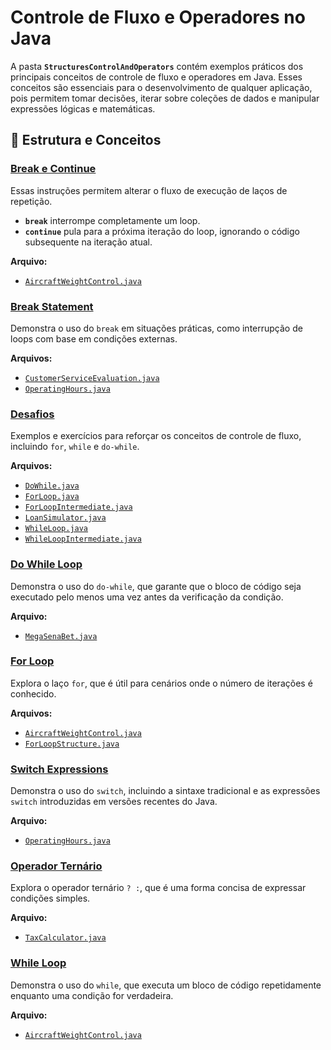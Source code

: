 # Controle de Fluxo e Operadores no Java

A pasta **`StructuresControlAndOperators`** contém exemplos práticos dos principais conceitos de controle de fluxo e operadores em Java. Esses conceitos são essenciais para o desenvolvimento de qualquer aplicação, pois permitem tomar decisões, iterar sobre coleções de dados e manipular expressões lógicas e matemáticas.

## 📘 Estrutura e Conceitos

### [Break e Continue](BreakAndContinueStatements)
Essas instruções permitem alterar o fluxo de execução de laços de repetição.
- **`break`** interrompe completamente um loop.
- **`continue`** pula para a próxima iteração do loop, ignorando o código subsequente na iteração atual.

**Arquivo:**
- [`AircraftWeightControl.java`](src/StructuresControlAndOperators/BreakAndContinueStatements/AircraftWeightControl.java)

### [Break Statement](src/StructuresControlAndOperators/BreakStatemen)
Demonstra o uso do `break` em situações práticas, como interrupção de loops com base em condições externas.

**Arquivos:**
- [`CustomerServiceEvaluation.java`](src/StructuresControlAndOperators/BreakStatemen/CustomerServiceEvaluation.java)
- [`OperatingHours.java`](src/StructuresControlAndOperators/BreakStatemen/OperatingHours.java)

### [Desafios](src/StructuresControlAndOperators/Challenge)
Exemplos e exercícios para reforçar os conceitos de controle de fluxo, incluindo `for`, `while` e `do-while`.

**Arquivos:**
- [`DoWhile.java`](src/StructuresControlAndOperators/Challenge/DoWhile.java)
- [`ForLoop.java`](src/StructuresControlAndOperators/Challenge/ForLoop.java)
- [`ForLoopIntermediate.java`](src/StructuresControlAndOperators/Challenge/ForLoopIntermediate.java)
- [`LoanSimulator.java`](src/StructuresControlAndOperators/Challenge/LoanSimulator.java)
- [`WhileLoop.java`](src/StructuresControlAndOperators/Challenge/WhileLoop.java)
- [`WhileLoopIntermediate.java`](src/StructuresControlAndOperators/Challenge/WhileLoopIntermediate.java)

### [Do While Loop](src/StructuresControlAndOperators/DoWhileLoop)
Demonstra o uso do `do-while`, que garante que o bloco de código seja executado pelo menos uma vez antes da verificação da condição.

**Arquivo:**
- [`MegaSenaBet.java`](src/StructuresControlAndOperators/DoWhileLoop/MegaSenaBet.java)

### [For Loop](src/StructuresControlAndOperators/ForLoop)
Explora o laço `for`, que é útil para cenários onde o número de iterações é conhecido.

**Arquivos:**
- [`AircraftWeightControl.java`](src/StructuresControlAndOperators/ForLoop/AircraftWeightControl.java)
- [`ForLoopStructure.java`](src/StructuresControlAndOperators/ForLoop/ForLoopStructure.java)

### [Switch Expressions](src/StructuresControlAndOperators/SwitchExpressions)
Demonstra o uso do `switch`, incluindo a sintaxe tradicional e as expressões `switch` introduzidas em versões recentes do Java.

**Arquivo:**
- [`OperatingHours.java`](src/StructuresControlAndOperators/SwitchExpressions/OperatingHours.java)

### [Operador Ternário](src/StructuresControlAndOperators/TernaryOperator)
Explora o operador ternário `? :`, que é uma forma concisa de expressar condições simples.

**Arquivo:**
- [`TaxCalculator.java`](src/StructuresControlAndOperators/TernaryOperator/TaxCalculator.java)

### [While Loop](src/StructuresControlAndOperators/WhileLoop)
Demonstra o uso do `while`, que executa um bloco de código repetidamente enquanto uma condição for verdadeira.

**Arquivo:**
- [`AircraftWeightControl.java`](src/StructuresControlAndOperators/WhileLoop/AircraftWeightControl.java)